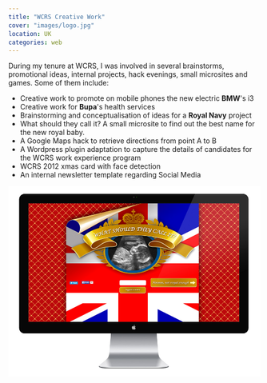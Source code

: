 ```yaml
---
title: "WCRS Creative Work"
cover: "images/logo.jpg"
location: UK
categories: web
---
```


During my tenure at WCRS, I was involved in several brainstorms, promotional ideas, internal projects, hack evenings, small microsites and games. Some of them include:

* Creative work to promote on mobile phones the new electric **BMW**'s i3
* Creative work for **Bupa**'s health services
* Brainstorming and conceptualisation of ideas for a **Royal Navy** project
* What should they call it? A small microsite to find out the best name for the new royal baby.
* A Google Maps hack to retrieve directions from point A to B
* A Wordpress plugin adaptation to capture the details of candidates for the WCRS work experience program
* WCRS 2012 xmas card with face detection
* An internal newsletter template regarding Social Media

![](./images/1.jpg)
